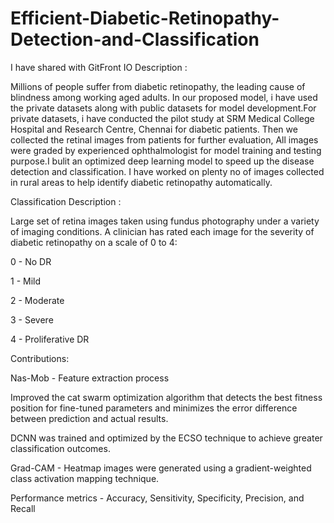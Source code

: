# Efficient-Diabetic-Retinopathy-Detection-and-Classification
I have shared with GitFront IO
Description :

Millions of people suffer from diabetic retinopathy, the leading cause of blindness among working aged adults. In our proposed model, i have used the private datasets along with public datasets for model development.For private datasets, i have conducted the pilot study at SRM Medical College Hospital and Research Centre, Chennai for diabetic patients. Then we collected the retinal images from patients for further evaluation, All images were graded by experienced ophthalmologist for model training and testing purpose.I bulit an optimized deep learning model to speed up the disease detection and classification. I have worked on plenty no of images collected in rural areas to help identify diabetic retinopathy automatically.

Classification Description :

Large set of retina images taken using fundus photography under a variety of imaging conditions. A clinician has rated each image for the severity of diabetic retinopathy on a scale of 0 to 4:

0 - No DR

1 - Mild

2 - Moderate

3 - Severe

4 - Proliferative DR

Contributions:

Nas-Mob - Feature extraction process

Improved the cat swarm optimization algorithm that detects the best fitness position for fine-tuned parameters and minimizes the error difference between prediction and actual results.

DCNN was trained and optimized by the ECSO technique to achieve greater classification outcomes.

Grad-CAM - Heatmap images were generated using a gradient-weighted class activation mapping technique.

Performance metrics - Accuracy, Sensitivity, Specificity, Precision, and Recall
